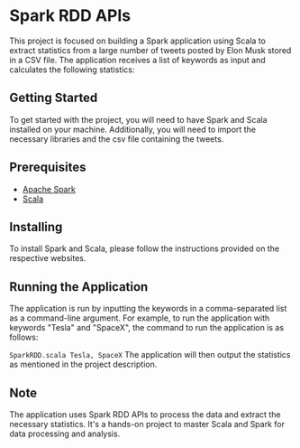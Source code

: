 # Spark RDD APIs
This project is focused on building a Spark application using Scala to extract statistics from a large number of tweets posted by Elon Musk stored in a CSV file. The application receives a list of keywords as input and calculates the following statistics:

## Getting Started
To get started with the project, you will need to have Spark and Scala installed on your machine. Additionally, you will need to import the necessary libraries and the csv file containing the tweets.

## Prerequisites
- [Apache Spark](https://spark.apache.org/)
- [Scala](https://www.scala-lang.org/)

## Installing
To install Spark and Scala, please follow the instructions provided on the respective websites.

## Running the Application
The application is run by inputting the keywords in a comma-separated list as a command-line argument.
For example, to run the application with keywords "Tesla" and "SpaceX", the command to run the application is as follows:

`SparkRDD.scala Tesla, SpaceX`
The application will then output the statistics as mentioned in the project description.

## Note
The application uses Spark RDD APIs to process the data and extract the necessary statistics. It's a hands-on project to master Scala and Spark for data processing and analysis.
